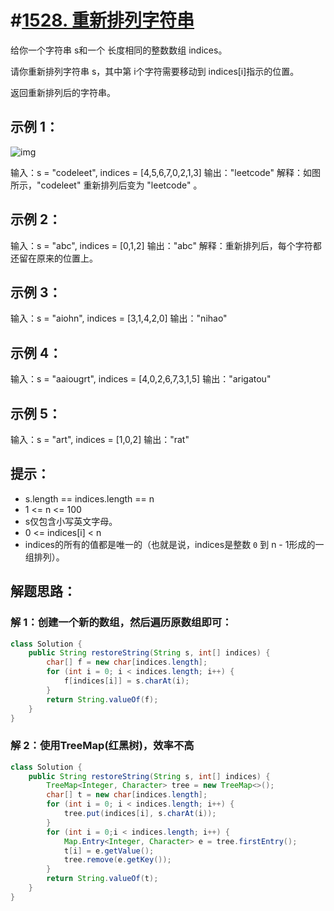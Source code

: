 # #[1528. 重新排列字符串](https://leetcode-cn.com/problems/shuffle-string/)

给你一个字符串 s和一个 长度相同的整数数组 indices。

请你重新排列字符串 s，其中第 i个字符需要移动到 indices[i]指示的位置。

返回重新排列后的字符串。

## 示例 1：

![img](https://assets.leetcode-cn.com/aliyun-lc-upload/uploads/2020/07/26/q1.jpg)

输入：s = "codeleet", indices = [4,5,6,7,0,2,1,3]
输出："leetcode"
解释：如图所示，"codeleet" 重新排列后变为 "leetcode" 。

## 示例 2：

输入：s = "abc", indices = [0,1,2]
输出："abc"
解释：重新排列后，每个字符都还留在原来的位置上。

## 示例 3：

输入：s = "aiohn", indices = [3,1,4,2,0]
输出："nihao"

## 示例 4：

输入：s = "aaiougrt", indices = [4,0,2,6,7,3,1,5]
输出："arigatou"

## 示例 5：

输入：s = "art", indices = [1,0,2]
输出："rat"

## 提示：

- s.length == indices.length == n
- 1 <= n <= 100
- s仅包含小写英文字母。
- 0 <= indices[i] < n
- indices的所有的值都是唯一的（也就是说，indices是整数 `0` 到 n - 1形成的一组排列）。

## 解题思路：

### 解 1：创建一个新的数组，然后遍历原数组即可：

~~~java
class Solution {
    public String restoreString(String s, int[] indices) {
        char[] f = new char[indices.length];
        for (int i = 0; i < indices.length; i++) {
            f[indices[i]] = s.charAt(i);
        }
        return String.valueOf(f);
    }
}
~~~

### 解 2：使用TreeMap(红黑树)，效率不高

~~~java
class Solution {
    public String restoreString(String s, int[] indices) {
        TreeMap<Integer, Character> tree = new TreeMap<>();
        char[] t = new char[indices.length];
        for (int i = 0; i < indices.length; i++) {
            tree.put(indices[i], s.charAt(i));
        }
        for (int i = 0;i < indices.length; i++) {
            Map.Entry<Integer, Character> e = tree.firstEntry();
            t[i] = e.getValue();
            tree.remove(e.getKey());
        }
        return String.valueOf(t);
    }
}
~~~

